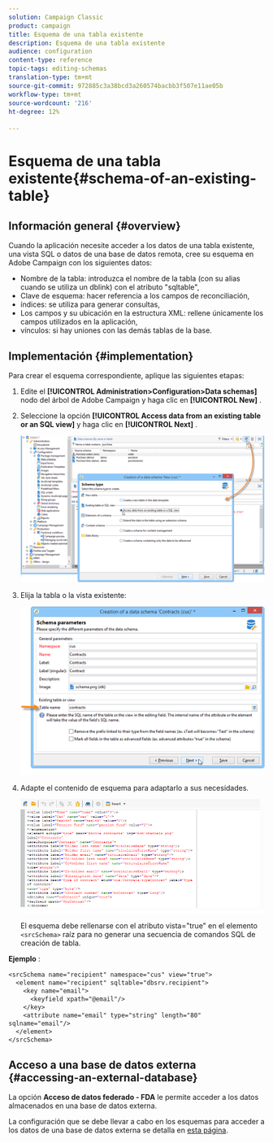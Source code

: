 ```yaml
---
solution: Campaign Classic
product: campaign
title: Esquema de una tabla existente
description: Esquema de una tabla existente
audience: configuration
content-type: reference
topic-tags: editing-schemas
translation-type: tm+mt
source-git-commit: 972885c3a38bcd3a260574bacbb3f507e11ae05b
workflow-type: tm+mt
source-wordcount: '216'
ht-degree: 12%

---
```



# Esquema de una tabla existente{#schema-of-an-existing-table}

## Información general {#overview}

Cuando la aplicación necesite acceder a los datos de una tabla existente, una vista SQL o datos de una base de datos remota, cree su esquema en Adobe Campaign con los siguientes datos:

* Nombre de la tabla: introduzca el nombre de la tabla (con su alias cuando se utiliza un dblink) con el atributo &quot;sqltable&quot;,
* Clave de esquema: hacer referencia a los campos de reconciliación,
* índices: se utiliza para generar consultas,
* Los campos y su ubicación en la estructura XML: rellene únicamente los campos utilizados en la aplicación,
* vínculos: si hay uniones con las demás tablas de la base.

## Implementación {#implementation}

Para crear el esquema correspondiente, aplique las siguientes etapas:

1. Edite el **[!UICONTROL Administration>Configuration>Data schemas]** nodo del árbol de Adobe Campaign y haga clic en **[!UICONTROL New]** .
1. Seleccione la opción **[!UICONTROL Access data from an existing table or an SQL view]** y haga clic en **[!UICONTROL Next]** .

   ![](assets/s_ncs_configuration_extand_a_schema.png)

1. Elija la tabla o la vista existente:

   ![](assets/s_ncs_configuration_select_table.png)

1. Adapte el contenido de esquema para adaptarlo a sus necesidades.

   ![](assets/s_ncs_configuration_view_create_schema.png)

   El esquema debe rellenarse con el atributo vista=&quot;true&quot; en el elemento `<srcSchema>` raíz para no generar una secuencia de comandos SQL de creación de tabla.

**Ejemplo** :

```
<srcSchema name="recipient" namespace="cus" view="true">
  <element name="recipient" sqltable="dbsrv.recipient">
    <key name="email">
      <keyfield xpath="@email"/>
    </key>   
    <attribute name="email" type="string" length="80" sqlname="email"/>
  </element>
</srcSchema>
```

## Acceso a una base de datos externa {#accessing-an-external-database}

La opción **Acceso de datos federado - FDA** le permite acceder a los datos almacenados en una base de datos externa.

La configuración que se debe llevar a cabo en los esquemas para acceder a los datos de una base de datos externa se detalla en [esta página](../../installation/using/creating-data-schema.md).
